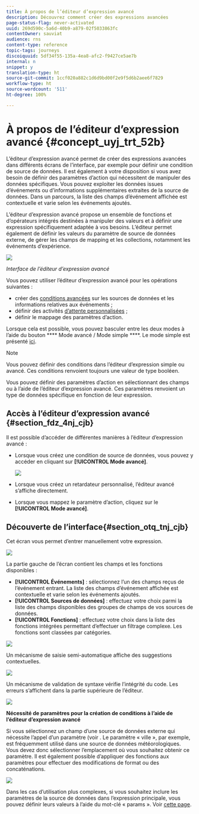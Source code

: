 ```yaml
---
title: À propos de l’éditeur d’expression avancé
description: Découvrez comment créer des expressions avancées
page-status-flag: never-activated
uuid: 269d590c-5a6d-40b9-a879-02f5033863fc
contentOwner: sauviat
audience: rns
content-type: reference
topic-tags: journeys
discoiquuid: 5df34f55-135a-4ea8-afc2-f9427ce5ae7b
internal: n
snippet: y
translation-type: ht
source-git-commit: 1ccf020a882c1d6d9bd00f2e9f5d6b2aee6f7829
workflow-type: ht
source-wordcount: '511'
ht-degree: 100%

---
```



# À propos de l’éditeur d’expression avancé {#concept_uyj_trt_52b}

L’éditeur d’expression avancé permet de créer des expressions avancées dans différents écrans de l’interface, par exemple pour définir une condition de source de données.
Il est également à votre disposition si vous avez besoin de définir des paramètres d’action qui nécessitent de manipuler des données spécifiques. Vous pouvez exploiter les données issues d’événements ou d’informations supplémentaires extraites de la source de données. Dans un parcours, la liste des champs d’événement affichée est contextuelle et varie selon les événements ajoutés.

L’éditeur d’expression avancé propose un ensemble de fonctions et d’opérateurs intégrés destinées à manipuler des valeurs et à définir une expression spécifiquement adaptée à vos besoins. L’éditeur permet également de définir les valeurs du paramètre de source de données externe, de gérer les champs de mapping et les collections, notamment les événements d’expérience.

![](../assets/journey65.png)

_Interface de l’éditeur d’expression avancé_

Vous pouvez utiliser l’éditeur d’expression avancé pour les opérations suivantes :

* créer des [conditions avancées](../building-journeys/condition-activity.md#about_condition) sur les sources de données et les informations relatives aux événements ;
* définir des activités [d’attente personnalisées](../building-journeys/wait-activity.md#custom) ;
* définir le mappage des paramètres d’action.

Lorsque cela est possible, vous pouvez basculer entre les deux modes à l’aide du bouton **** Mode avancé / Mode simple ****. Le mode simple est présenté [ici](../building-journeys/condition-activity.md#about_condition).

>[!NOTE]
>
>Vous pouvez définir des conditions dans l’éditeur d’expression simple ou avancé. Ces conditions renvoient toujours une valeur de type booléen.
>
>Vous pouvez définir des paramètres d’action en sélectionnant des champs ou à l’aide de l’éditeur d’expression avancé. Ces paramètres renvoient un type de données spécifique en fonction de leur expression.

## Accès à l’éditeur d’expression avancé {#section_fdz_4nj_cjb}

Il est possible d’accéder de différentes manières à l’éditeur d’expression avancé :

* Lorsque vous créez une condition de source de données, vous pouvez y accéder en cliquant sur **[!UICONTROL Mode avancé]**.

   ![](../assets/journeyuc2_33.png)

* Lorsque vous créez un retardateur personnalisé, l’éditeur avancé s’affiche directement.
* Lorsque vous mappez le paramètre d’action, cliquez sur le **[!UICONTROL Mode avancé]**.

## Découverte de l’interface{#section_otq_tnj_cjb}

Cet écran vous permet d’entrer manuellement votre expression.

![](../assets/journey70.png)

La partie gauche de l’écran contient les champs et les fonctions disponibles :

* **[!UICONTROL Événements]** : sélectionnez l’un des champs reçus de l’événement entrant. La liste des champs d’événement affichée est contextuelle et varie selon les événements ajoutés.
* **[!UICONTROL Sources de données]** : effectuez votre choix parmi la liste des champs disponibles des groupes de champs de vos sources de données.
* **[!UICONTROL Fonctions]** : effectuez votre choix dans la liste des fonctions intégrées permettant d’effectuer un filtrage complexe. Les fonctions sont classées par catégories.

![](../assets/journey65.png)

Un mécanisme de saisie semi-automatique affiche des suggestions contextuelles.

![](../assets/journey68.png)

Un mécanisme de validation de syntaxe vérifie l’intégrité du code. Les erreurs s’affichent dans la partie supérieure de l’éditeur.

![](../assets/journey69.png)

**Nécessité de paramètres pour la création de conditions à l’aide de l’éditeur d’expression avancé**

Si vous sélectionnez un champ d’une source de données externe qui nécessite l’appel d’un paramètre (voir [](../datasource/external-data-sources.md). Le paramètre « ville », par exemple, est fréquemment utilisé dans une source de données météorologiques. Vous devez donc sélectionner l’emplacement où vous souhaitez obtenir ce paramètre. Il est également possible d’appliquer des fonctions aux paramètres pour effectuer des modifications de format ou des concaténations.

![](../assets/journeyuc2_19.png)

Dans les cas d’utilisation plus complexes, si vous souhaitez inclure les paramètres de la source de données dans l’expression principale, vous pouvez définir leurs valeurs à l’aide du mot-clé « params ». Voir [cette page](../expression/field-references.md).

